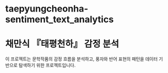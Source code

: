 # taepyungcheonha-sentiment_text_analytics
# 채만식 『태평천하』 감정 분석

이 프로젝트는 문학작품의 감정 흐름을 분석하고, 풍자와 반어 표현의 패턴을 데이터 기반으로 탐색하기 위한 프로젝트입니다.
